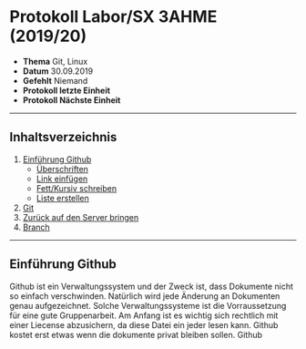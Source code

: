 # Protokoll Labor/SX 3AHME (2019/20)

* **Thema** Git, Linux
* **Datum** 30.09.2019
* **Gefehlt** Niemand
* **Protokoll letzte Einheit**
* **Protokoll Nächste Einheit**
-----------------------------------------------------------------------------------------------------------------------------------
## Inhaltsverzeichnis
1. [Einführung Github](#einführung-github)
    * [Überschriften](#überschriften)
    * [Link einfügen](#link-einfügen)
    * [Fett/Kursiv schreiben](#fett/kursiv-schrieben)
    * [Liste erstellen](#liste-erstellen)
2. [Git](#git)
3. [Zurück auf den Server bringen](#zurück-auf-den-server-bringen)
4. [Branch](#branch)
-----------------------------------------------------------------------------------------------------------------------------------
## Einführung Github
Github ist ein Verwaltungssystem und der Zweck ist, dass Dokumente nicht so einfach verschwinden. Natürlich wird jede Änderung an Dokumenten genau aufgezeichnet. Solche Verwaltungssysteme ist die Vorraussetzung für eine gute Gruppenarbeit. Am Anfang ist es wichtig sich rechtlich mit einer Liecense abzusichern, da diese Datei ein jeder lesen kann.
Github kostet erst etwas wenn die dokumente privat bleiben sollen.
Github 
